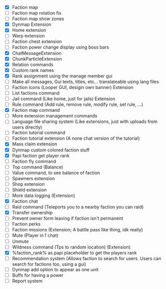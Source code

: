- [x] Faction map
- [ ] Faction map rotation fix
- [ ] Faction map show zones
- [x] Dynmap Extension
- [x] Home extension
- [ ] Warp extension
- [ ] Faction chest extension
- [ ] Faction power change display using boss bars
- [x] ChatMessageExtension
- [x] ChunkParticleExtension
- [x] Relation commands
- [x] Custom rank names
- [x] Rank assignment using the manage member gui
- [ ] Make all messages, Gui texts, titles, etc... translateable using lang files
- [ ] Faction icons (Looper GUI, desigin own banner) Extension
- [ ] List factions command
- [ ] Jail command (Like home, just for jails) Extension
- [ ] Rule command (Add rule, remove rule, modify rule, set rule, ...)
- [x] Faction map command
- [ ] More extension management commands
- [ ] Language file sharing system (Like extensions, just with uploads from users directly)
- [ ] Faction tutorial command
- [ ] Faction tutorial extension (A none chat version of the tutorial)
- [x] Mass claim extension
- [x] Dynmap custom colored faction stuff
- [x] Papi faction get player rank
- [ ] Faction fly command
- [ ] Top command (Balance)
- [ ] Value command, to see balance of faction
- [ ] Spawners extension
- [ ] Shop extension
- [ ] Shield extension
- [ ] More data logging (Extension)
- [x] Faction chat
- [ ] Raid command (Teleports you to a nearby faction you can raid)
- [x] Transfer ownership
- [ ] Prevent owner form leaving if faction isn't permanent
- [ ] Faction perks
- [ ] Faction missions (Extension; A battle pass like thing, idk really)
- [ ] Mute (Player in f chat)
- [ ] Unmute
- [ ] Wildness command (Tps to random location) (Extension)
- [x] %faction_rank% as papi placeholder to get the players rank
- [ ] Recommendation system (Allows faction to search for users. Users can search for factions too, using a gui)
- [ ] Dynmap add option to appear as one unit
- [ ] Buffs for having a power
- [ ] Report system